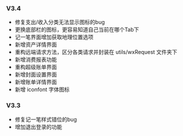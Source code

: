 ### V3.4
+ 修复支出/收入分类无法显示图标的bug
+ 更换底部栏的图标，更容易知道自己当前在哪个Tab下
+ 记一笔界面增加获取地理位置选项
+ 新增资产详情界面
+ 重构远端请求方法，区分各类请求并封装在 utils/wxRequest 文件夹下
+ 新增消费报表功能
+ 重构超级账单界面
+ 新增封面设置界面
+ 新增账单详情界面
+ 新增 iconfont 字体图标

### V3.3
+ 修复记一笔样式错位的bug
+ 增加退出登录的功能
